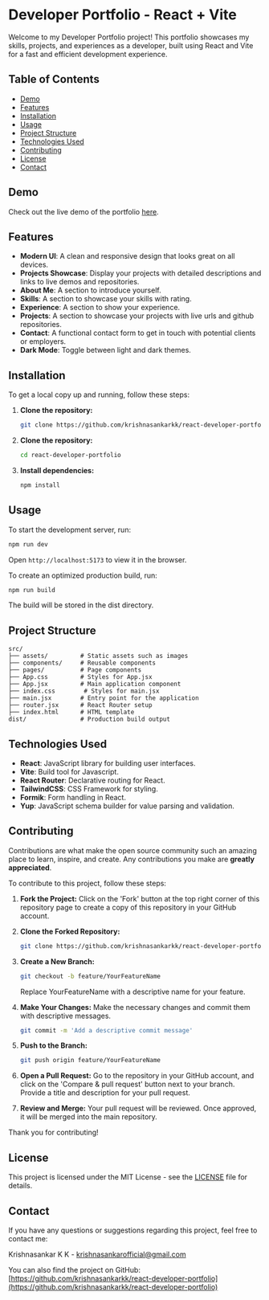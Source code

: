 # Developer Portfolio - React + Vite

Welcome to my Developer Portfolio project! This portfolio showcases my skills, projects, and experiences as a developer, built using React and Vite for a fast and efficient development experience.

## Table of Contents

- [Demo](#demo)
- [Features](#features)
- [Installation](#installation)
- [Usage](#usage)
- [Project Structure](#project-structure)
- [Technologies Used](#technologies-used)
- [Contributing](#contributing)
- [License](#license)
- [Contact](#contact)

## Demo

Check out the live demo of the portfolio [here](https://krishnasankar.vercel.app/).

## Features

- **Modern UI**: A clean and responsive design that looks great on all devices.
- **Projects Showcase**: Display your projects with detailed descriptions and links to live demos and repositories.
- **About Me**: A section to introduce yourself.
- **Skills**: A section to showcase your skills with rating.
- **Experience**: A section to show your experience.
- **Projects**: A section to showcase your projects with live urls and github repositories.
- **Contact**: A functional contact form to get in touch with potential clients or employers.
- **Dark Mode**: Toggle between light and dark themes.

## Installation

To get a local copy up and running, follow these steps:

1. **Clone the repository:**
   ```bash
   git clone https://github.com/krishnasankarkk/react-developer-portfolio.git
   ```
2. **Clone the repository:**
   ```bash
   cd react-developer-portfolio
   ```
3. **Install dependencies:**
   ```bash
   npm install
   ```

## Usage

To start the development server, run:
```bash
npm run dev
```

Open `http://localhost:5173` to view it in the browser.

To create an optimized production build, run:

```bash
npm run build
```

The build will be stored in the dist directory.

## Project Structure

```plaintext
src/
├── assets/         # Static assets such as images
├── components/     # Reusable components
├── pages/          # Page components
├── App.css         # Styles for App.jsx
├── App.jsx         # Main application component
├── index.css        # Styles for main.jsx
├── main.jsx        # Entry point for the application
├── router.jsx      # React Router setup
├── index.html      # HTML template
dist/               # Production build output
```

## Technologies Used

- **React**: JavaScript library for building user interfaces.
- **Vite**: Build tool for Javascript.
- **React Router**: Declarative routing for React.
- **TailwindCSS**: CSS Framework for styling.
- **Formik**: Form handling in React.
- **Yup**: JavaScript schema builder for value parsing and validation.

## Contributing

Contributions are what make the open source community such an amazing place to learn, inspire, and create. Any contributions you make are **greatly appreciated**.

To contribute to this project, follow these steps:

1. **Fork the Project:**
Click on the 'Fork' button at the top right corner of this repository page to create a copy of this repository in your GitHub account.

3. **Clone the Forked Repository:**
   ```bash
   git clone https://github.com/krishnasankarkk/react-developer-portfolio.git
    ```
   
4. **Create a New Branch:**
   ```bash
   git checkout -b feature/YourFeatureName
    ```
   Replace YourFeatureName with a descriptive name for your feature.

5. **Make Your Changes:**
   Make the necessary changes and commit them with descriptive messages.
   ```bash
   git commit -m 'Add a descriptive commit message'
    ```
6. **Push to the Branch:**
   ```bash
   git push origin feature/YourFeatureName
    ```
7. **Open a Pull Request:**
   Go to the repository in your GitHub account, and click on the 'Compare & pull request' button next to your branch. Provide a title and description for your pull request.

8. **Review and Merge:**
   Your pull request will be reviewed. Once approved, it will be merged into the main repository.

Thank you for contributing!

## License

This project is licensed under the MIT License - see the [LICENSE](LICENSE) file for details.

## Contact

If you have any questions or suggestions regarding this project, feel free to contact me:

Krishnasankar K K - [krishnasankarofficial@gmail.com](mailto:krishnasankarofficial@gmail.com)

You can also find the project on GitHub: [https://github.com/krishnasankarkk/react-developer-portfolio](https://github.com/krishnasankarkk/react-developer-portfolio)


